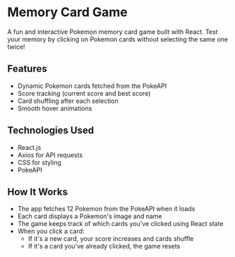 # Memory Card Game

A fun and interactive Pokemon memory card game built with React. Test your memory by clicking on Pokemon cards without selecting the same one twice!

## Features

- Dynamic Pokemon cards fetched from the PokeAPI
- Score tracking (current score and best score)
- Card shuffling after each selection
- Smooth hover animations

## Technologies Used

- React.js
- Axios for API requests
- CSS for styling
- PokeAPI

## How It Works

- The app fetches 12 Pokemon from the PokeAPI when it loads
- Each card displays a Pokemon's image and name
- The game keeps track of which cards you've clicked using React state
- When you click a card:
  - If it's a new card, your score increases and cards shuffle
  - If it's a card you've already clicked, the game resets